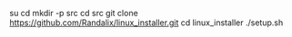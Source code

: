 su
cd
mkdir -p src
cd src
git clone https://github.com/Randalix/linux_installer.git
cd linux_installer
./setup.sh
